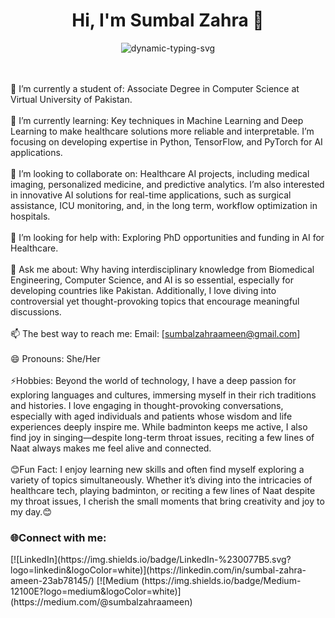 <h1 align="center">Hi, I'm Sumbal Zahra 👋</h1>

<p align="center">
<img src="https://readme-typing-svg.herokuapp.com?font=Ubuntu&color=FFFFFF&size=30&center=true&vCenter=true&width=600&lines=%F0%9F%8C%9F+Mesmerized+by+Power+of+Tech+for+Healthcare;🚀+Exploring+ML%2C+DL%2C+and+AI;👩‍💻+Student+Developer;🧩+Occasional+Competitive+Programmer;📚+Life-long+Learner;✈️+Waiting+to+Travel+the+World" alt="dynamic-typing-svg" />
</p>

<br><br>🔭 I’m currently a student of: Associate Degree in Computer Science at Virtual University of Pakistan.<br><br>🌱 I’m currently learning: Key techniques in Machine Learning and Deep Learning to make healthcare solutions more reliable and interpretable. I’m focusing on developing expertise in Python, TensorFlow, and PyTorch for AI applications.<br><br>👯 I’m looking to collaborate on: Healthcare AI projects, including medical imaging, personalized medicine, and predictive analytics. I’m also interested in innovative AI solutions for real-time applications, such as surgical assistance, ICU monitoring, and, in the long term, workflow optimization in hospitals.<br><br>🤔 I’m looking for help with: Exploring PhD opportunities and funding in AI for Healthcare.<br><br>💬 Ask me about: Why having interdisciplinary knowledge from Biomedical Engineering, Computer Science, and AI is so essential, especially for developing countries like Pakistan. Additionally, I love diving into controversial yet thought-provoking topics that encourage meaningful discussions.<br><br>📫 The best way to reach me: Email: [sumbalzahraameen@gmail.com]<br><br>😄 Pronouns: She/Her<br><br>⚡Hobbies: Beyond the world of technology, I have a deep passion for exploring languages and cultures, immersing myself in their rich traditions and histories. I love engaging in thought-provoking conversations, especially with aged individuals and patients whose wisdom and life experiences deeply inspire me. While badminton keeps me active, I also find joy in singing—despite long-term throat issues, reciting a few lines of Naat always makes me feel alive and connected.<br><br>😊Fun Fact: I enjoy learning new skills and often find myself exploring a variety of topics simultaneously. Whether it’s diving into the intricacies of healthcare tech, playing badminton, or reciting a few lines of Naat despite my throat issues, I cherish the small moments that bring creativity and joy to my day.😊<br>


<h3 align="left">🌐Connect with me:</h3>
[![LinkedIn](https://img.shields.io/badge/LinkedIn-%230077B5.svg?logo=linkedin&logoColor=white)](https://linkedin.com/in/sumbal-zahra-ameen-23ab78145/) [![Medium
(https://img.shields.io/badge/Medium-12100E?logo=medium&logoColor=white)](https://medium.com/@sumbalzahraameen)        


